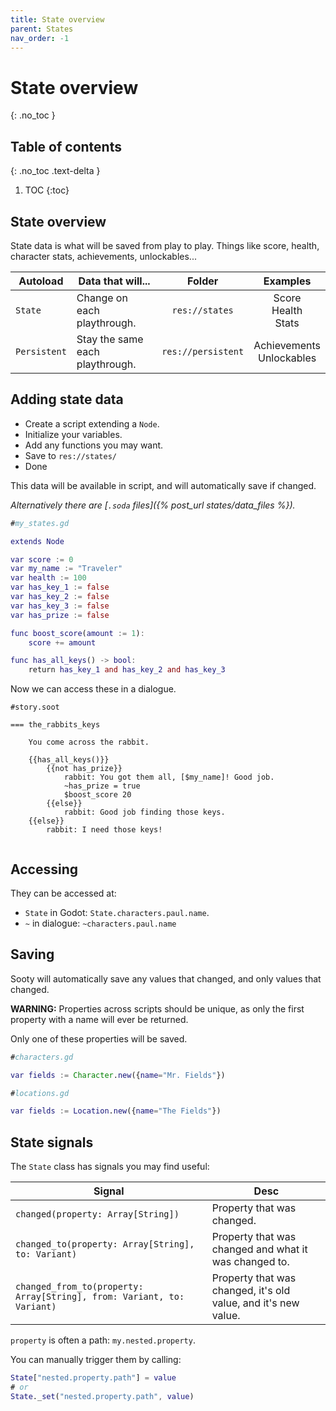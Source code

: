 ```yaml
---
title: State overview
parent: States
nav_order: -1
---
```


# State overview
{: .no_toc }

## Table of contents
{: .no_toc .text-delta }

1. TOC
{:toc}

## State overview
State data is what will be saved from play to play. Things like score, health, character stats, achievements, unlockables...

|Autoload|Data that will...|Folder|Examples|
|--------|-----------------|:----:|:------:|
|`State`|Change on each playthrough.|`res://states`|Score<br>Health<br>Stats|
|`Persistent`|Stay the same each playthrough.|`res://persistent`|Achievements<br>Unlockables|



## Adding state data

- Create a script extending a `Node`.
- Initialize your variables.
- Add any functions you may want.
- Save to `res://states/`
- Done

This data will be available in script, and will automatically save if changed.

*Alternatively there are [`.soda` files]({% post_url states/data_files %}).*

```gd
#my_states.gd

extends Node

var score := 0
var my_name := "Traveler"
var health := 100
var has_key_1 := false
var has_key_2 := false
var has_key_3 := false
var has_prize := false

func boost_score(amount := 1):
    score += amount

func has_all_keys() -> bool:
    return has_key_1 and has_key_2 and has_key_3
```

Now we can access these in a dialogue.
<!-- {% raw %} -->

```
#story.soot

=== the_rabbits_keys

    You come across the rabbit.

    {{has_all_keys()}}
        {{not has_prize}}
            rabbit: You got them all, [$my_name]! Good job.
            ~has_prize = true
            $boost_score 20
        {{else}}
            rabbit: Good job finding those keys.
    {{else}}
        rabbit: I need those keys!


```
<!-- {% endraw %} -->

## Accessing

They can be accessed at:
- `State` in Godot: `State.characters.paul.name`.
- `~` in dialogue: `~characters.paul.name`


## Saving
Sooty will automatically save any values that changed, and only values that changed.

**WARNING:** Properties across scripts should be unique, as only the first property with a name will ever be returned.

Only one of these properties will be saved.
```gd
#characters.gd

var fields := Character.new({name="Mr. Fields"})
```
```gd
#locations.gd

var fields := Location.new({name="The Fields"})
```

## State signals
The `State` class has signals you may find useful:  

|Signal|Desc|
|------|----|
|`changed(property: Array[String])`|Property that was changed.|
|`changed_to(property: Array[String], to: Variant)`|Property that was changed and what it was changed to.|
|`changed_from_to(property: Array[String], from: Variant, to: Variant)`|Property that was changed, it's old value, and it's new value.|

`property` is often a path: `my.nested.property`.

You can manually trigger them by calling:
```gd
State["nested.property.path"] = value
# or
State._set("nested.property.path", value)
```
